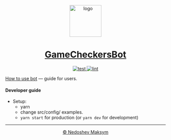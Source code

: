 <p align="center">
  <a href="https://t.me/gamecheckersbot" target="_blank" rel="noopener noreferrer">
    <img width="100" src="https://i.imgur.com/U3aA0tf.png" alt="logo">
  </a>
</p>

<h1 align="center">
  <a href="https://t.me/gamecheckersbot" target="_blank" rel="noopener noreferrer">
    GameCheckersBot
  </a>
</h1>
  
  
<p align="center">
  <a href="https://github.com/m0ksem/GameCheckersBot/actions?query=workflow%3Atest">
    <img src="https://github.com/m0ksem/GameCheckersBot/workflows/deploy/badge.svg?branch=master" alt="test">
  </a>
  <a href="https://github.com/m0ksem/GameCheckersBot/actions?query=workflow%3Alint">
    <img src="https://github.com/m0ksem/GameCheckersBot/workflows/lint/badge.svg?branch=master" alt="lint">
  </a>
</p>

 
[How to use bot](https://teletype.in/@m0ksem/kpvQiJAMW) — guide for users.

#### Developer guide
- Setup:
  - yarn
  - change src/config/ examples.
  - `yarn start` for production (or `yarn dev` for development)
_____

<p align="center">
  <a href="https://github.com/m0ksem">© Nedoshev Maksym</a>
</p>
